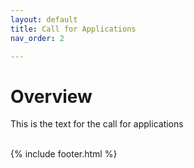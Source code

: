 ```yaml
---
layout: default
title: Call for Applications
nav_order: 2

---
```

# Overview

This is the text for the call for applications



<br/>
{% include footer.html %}
